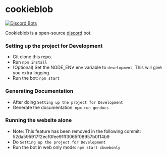 # cookieblob
[![Discord Bots](https://discordbots.org/api/widget/324874714646577152.png)](https://discordbots.org/bot/324874714646577152)

Cookieblob is a open-source [discord](https://discordapp.com) bot.

### Setting up the project for Development
* Git clone this repo.
* Run `npm install`
* (Optional) Set the NODE_ENV env variable to `development`, This will give you extra logging.
* Run the bot: `npm start`

### Generating Documentation
* After doing `Setting up the project for Development`
* Generate the documentation: `npm run gendocs`

### Running the website alone
* Note: This feature has been removed in the following commit: 52da595917f2ecf0fee91ff3065f08957b0f14b9
* Do `Setting up the project for Development`
* Run the bot in web only mode: `npm start cbwebonly`